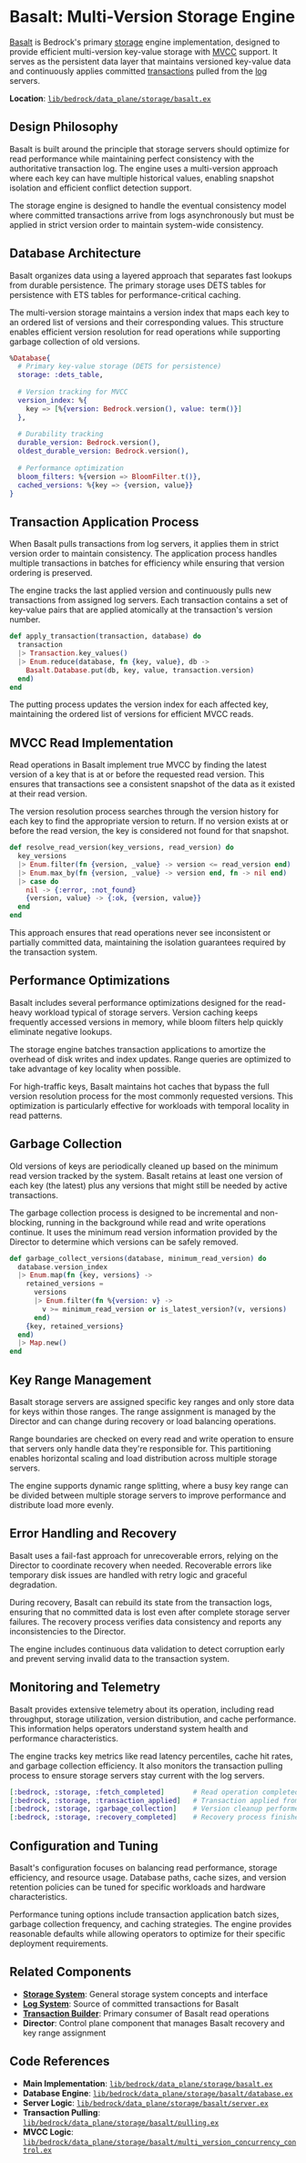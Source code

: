 # Basalt: Multi-Version Storage Engine

[Basalt](../../glossary.md#basalt) is Bedrock's primary [storage](../../glossary.md#storage) engine implementation, designed to provide efficient multi-version key-value storage with [MVCC](../../glossary.md#multi-version-concurrency-control) support. It serves as the persistent data layer that maintains versioned key-value data and continuously applies committed [transactions](../../glossary.md#transaction) pulled from the [log](../../glossary.md#log) servers.

**Location**: [`lib/bedrock/data_plane/storage/basalt.ex`](../../../lib/bedrock/data_plane/storage/basalt.ex)

## Design Philosophy

Basalt is built around the principle that storage servers should optimize for read performance while maintaining perfect consistency with the authoritative transaction log. The engine uses a multi-version approach where each key can have multiple historical values, enabling snapshot isolation and efficient conflict detection support.

The storage engine is designed to handle the eventual consistency model where committed transactions arrive from logs asynchronously but must be applied in strict version order to maintain system-wide consistency.

## Database Architecture

Basalt organizes data using a layered approach that separates fast lookups from durable persistence. The primary storage uses DETS tables for persistence with ETS tables for performance-critical caching.

The multi-version storage maintains a version index that maps each key to an ordered list of versions and their corresponding values. This structure enables efficient version resolution for read operations while supporting garbage collection of old versions.

```elixir
%Database{
  # Primary key-value storage (DETS for persistence)
  storage: :dets_table,
  
  # Version tracking for MVCC
  version_index: %{
    key => [%{version: Bedrock.version(), value: term()}]
  },
  
  # Durability tracking
  durable_version: Bedrock.version(),
  oldest_durable_version: Bedrock.version(),
  
  # Performance optimization
  bloom_filters: %{version => BloomFilter.t()},
  cached_versions: %{key => {version, value}}
}
```

## Transaction Application Process

When Basalt pulls transactions from log servers, it applies them in strict version order to maintain consistency. The application process handles multiple transactions in batches for efficiency while ensuring that version ordering is preserved.

The engine tracks the last applied version and continuously pulls new transactions from assigned log servers. Each transaction contains a set of key-value pairs that are applied atomically at the transaction's version number.

```elixir
def apply_transaction(transaction, database) do
  transaction
  |> Transaction.key_values()
  |> Enum.reduce(database, fn {key, value}, db ->
    Basalt.Database.put(db, key, value, transaction.version)
  end)
end
```

The putting process updates the version index for each affected key, maintaining the ordered list of versions for efficient MVCC reads.

## MVCC Read Implementation

Read operations in Basalt implement true MVCC by finding the latest version of a key that is at or before the requested read version. This ensures that transactions see a consistent snapshot of the data as it existed at their read version.

The version resolution process searches through the version history for each key to find the appropriate version to return. If no version exists at or before the read version, the key is considered not found for that snapshot.

```elixir
def resolve_read_version(key_versions, read_version) do
  key_versions
  |> Enum.filter(fn {version, _value} -> version <= read_version end)
  |> Enum.max_by(fn {version, _value} -> version end, fn -> nil end)
  |> case do
    nil -> {:error, :not_found}
    {version, value} -> {:ok, {version, value}}
  end
end
```

This approach ensures that read operations never see inconsistent or partially committed data, maintaining the isolation guarantees required by the transaction system.

## Performance Optimizations

Basalt includes several performance optimizations designed for the read-heavy workload typical of storage servers. Version caching keeps frequently accessed versions in memory, while bloom filters help quickly eliminate negative lookups.

The storage engine batches transaction applications to amortize the overhead of disk writes and index updates. Range queries are optimized to take advantage of key locality when possible.

For high-traffic keys, Basalt maintains hot caches that bypass the full version resolution process for the most commonly requested versions. This optimization is particularly effective for workloads with temporal locality in read patterns.

## Garbage Collection

Old versions of keys are periodically cleaned up based on the minimum read version tracked by the system. Basalt retains at least one version of each key (the latest) plus any versions that might still be needed by active transactions.

The garbage collection process is designed to be incremental and non-blocking, running in the background while read and write operations continue. It uses the minimum read version information provided by the Director to determine which versions can be safely removed.

```elixir
def garbage_collect_versions(database, minimum_read_version) do
  database.version_index
  |> Enum.map(fn {key, versions} ->
    retained_versions = 
      versions
      |> Enum.filter(fn %{version: v} -> 
        v >= minimum_read_version or is_latest_version?(v, versions)
      end)
    {key, retained_versions}
  end)
  |> Map.new()
end
```

## Key Range Management

Basalt storage servers are assigned specific key ranges and only store data for keys within those ranges. The range assignment is managed by the Director and can change during recovery or load balancing operations.

Range boundaries are checked on every read and write operation to ensure that servers only handle data they're responsible for. This partitioning enables horizontal scaling and load distribution across multiple storage servers.

The engine supports dynamic range splitting, where a busy key range can be divided between multiple storage servers to improve performance and distribute load more evenly.

## Error Handling and Recovery

Basalt uses a fail-fast approach for unrecoverable errors, relying on the Director to coordinate recovery when needed. Recoverable errors like temporary disk issues are handled with retry logic and graceful degradation.

During recovery, Basalt can rebuild its state from the transaction logs, ensuring that no committed data is lost even after complete storage server failures. The recovery process verifies data consistency and reports any inconsistencies to the Director.

The engine includes continuous data validation to detect corruption early and prevent serving invalid data to the transaction system.

## Monitoring and Telemetry

Basalt provides extensive telemetry about its operation, including read throughput, storage utilization, version distribution, and cache performance. This information helps operators understand system health and performance characteristics.

The engine tracks key metrics like read latency percentiles, cache hit rates, and garbage collection efficiency. It also monitors the transaction pulling process to ensure storage servers stay current with the log servers.

```elixir
[:bedrock, :storage, :fetch_completed]       # Read operation completed
[:bedrock, :storage, :transaction_applied]   # Transaction applied from log
[:bedrock, :storage, :garbage_collection]    # Version cleanup performed
[:bedrock, :storage, :recovery_completed]    # Recovery process finished
```

## Configuration and Tuning

Basalt's configuration focuses on balancing read performance, storage efficiency, and resource usage. Database paths, cache sizes, and version retention policies can be tuned for specific workloads and hardware characteristics.

Performance tuning options include transaction application batch sizes, garbage collection frequency, and caching strategies. The engine provides reasonable defaults while allowing operators to optimize for their specific deployment requirements.

## Related Components

- **[Storage System](../data-plane/storage.md)**: General storage system concepts and interface
- **[Log System](../data-plane/log.md)**: Source of committed transactions for Basalt
- **[Transaction Builder](../control-plane/transaction-builder.md)**: Primary consumer of Basalt read operations
- **Director**: Control plane component that manages Basalt recovery and key range assignment

## Code References

- **Main Implementation**: [`lib/bedrock/data_plane/storage/basalt.ex`](../../../lib/bedrock/data_plane/storage/basalt.ex)
- **Database Engine**: [`lib/bedrock/data_plane/storage/basalt/database.ex`](../../../lib/bedrock/data_plane/storage/basalt/database.ex)
- **Server Logic**: [`lib/bedrock/data_plane/storage/basalt/server.ex`](../../../lib/bedrock/data_plane/storage/basalt/server.ex)
- **Transaction Pulling**: [`lib/bedrock/data_plane/storage/basalt/pulling.ex`](../../../lib/bedrock/data_plane/storage/basalt/pulling.ex)
- **MVCC Logic**: [`lib/bedrock/data_plane/storage/basalt/multi_version_concurrency_control.ex`](../../../lib/bedrock/data_plane/storage/basalt/multi_version_concurrency_control.ex)
